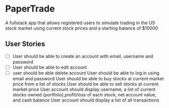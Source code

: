 # PaperTrade
A fullstack app that allows registered users to simulate trading in the US stock market using current stock prices and a starting balance of $10000

## User Stories
-[ ] User should be able to create an account with email, username and password
-[ ] User should be able to edit account
- [ ] user should be able delete account
User should be able to log in using email and password
User should be able to buy stocks at current market price from a list of stocks
User should be able to sell stocks at current market price
User account should display username, a list of current stocks owned (portfolio),profit/loss of each stock, net account value, and cash balance
User account should display a list of all transactions
